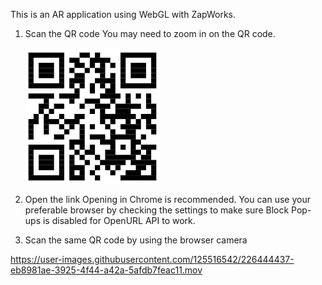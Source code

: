This is an AR application using WebGL with ZapWorks.

1. Scan the QR code
   You may need to zoom in on the QR code.
   
   ![QR](ar_business_intro.png "QR")
2. Open the link
   Opening in Chrome is recommended.
   You can use your preferable browser by checking the settings to make sure Block Pop-ups is disabled for OpenURL API to work.
3. Scan the same QR code by using the browser camera


https://user-images.githubusercontent.com/125516542/226444437-eb8981ae-3925-4f44-a42a-5afdb7feac11.mov

